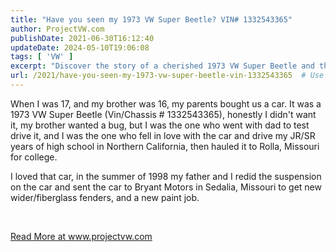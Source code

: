 ```yaml
---
title: "Have you seen my 1973 VW Super Beetle? VIN# 1332543365"
author: ProjectVW.com
publishDate: 2021-06-30T16:12:40
updateDate: 2024-05-10T19:06:08
tags: [ 'VW' ]
excerpt: "Discover the story of a cherished 1973 VW Super Beetle and the memories made driving it through high school and college. Learn more at www.projectvw.com."
url: /2021/have-you-seen-my-1973-vw-super-beetle-vin-1332543365  # Use the generated URL with year
---
```

<p>When I was 17, and my brother was 16, my parents bought us a car. It was a 1973 VW Super Beetle (Vin/Chassis # 1332543365), honestly I didn&#39;t want it, my brother wanted a bug, but I was the one who went with dad to test drive it, and I was the one who fell in love with the car and drive my JR/SR years of high school in Northern California, then hauled it to Rolla, Missouri for college.</p>  <p>I loved that car, in the summer of 1998 my father and I redid the suspension on the car and sent the car to Bryant Motors in Sedalia, Missouri to get new wider/fiberglass fenders, and a new paint job.</p>  <p>&nbsp;</p>  <p><a href="https://www.projectvw.com/have-you-seen-my-1973-vw-super-beetle-vIN-1332543365">Read More at www.projectvw.com</a></p> 

